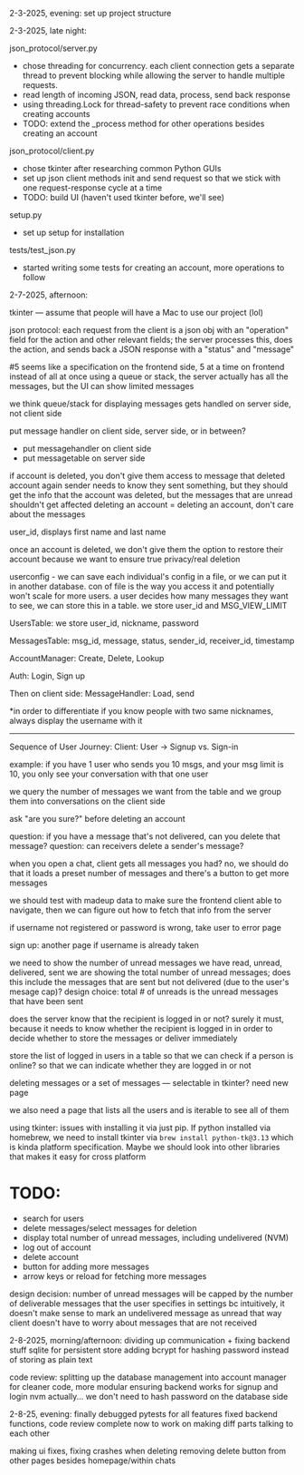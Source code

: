 2-3-2025, evening: set up project structure

2-3-2025, late night:

json_protocol/server.py
- chose threading for concurrency. each client connection gets a separate thread to prevent blocking while allowing the server to handle multiple requests.
- read length of incoming JSON, read data, process, send back response
- using threading.Lock for thread-safety to prevent race conditions when creating accounts
- TODO: extend the _process method for other operations besides creating an account

json_protocol/client.py
- chose tkinter after researching common Python GUIs
- set up json client methods init and send request so that we stick with one request-response cycle at a time
- TODO: build UI (haven't used tkinter before, we'll see)

setup.py
- set up setup for installation

tests/test_json.py
- started writing some tests for creating an account, more operations to follow

2-7-2025, afternoon:

tkinter — assume that people will have a Mac to use our project (lol)

json protocol: each request from the client is a json obj with an "operation" field for the action and other relevant fields; the server processes this, does the action, and sends back a JSON response with a "status" and "message"

#5 seems like a specification on the frontend side, 5 at a time on frontend instead of all at once using a queue or stack, the server actually has all the messages, but the UI can show limited messages

we think queue/stack for displaying messages gets handled on server side, not client side

put message handler on client side, server side, or in between?
- put messagehandler on client side
- put messagetable on server side

if account is deleted, you don't give them access to message that deleted account again
sender needs to know they sent something, but they should get the info that the account was deleted, but the messages that are unread shouldn't get affected
deleting an account = deleting an account, don't care about the messages

user_id, displays first name and last name

once an account is deleted, we don't give them the option to restore their account because we want to ensure true privacy/real deletion

userconfig - we can save each individual's config in a file, or we can put it in another database. con of file is the way you access it and potentially won't scale for more users. a user decides how many messages they want to see, we can store this in a table. we store user_id and MSG_VIEW_LIMIT

UsersTable: we store user_id, nickname, password

MessagesTable: msg_id, message, status, sender_id, receiver_id, timestamp

AccountManager: Create, Delete, Lookup

Auth: Login, Sign up

Then on client side: 
MessageHandler: Load, send

*in order to differentiate if you know people with two same nicknames, always display the username with it
____

Sequence of User Journey:
Client:
User -> Signup vs. Sign-in

example: if you have 1 user who sends you 10 msgs, and your msg limit is 10, you only see your conversation with that one user

we query the number of messages we want from the table and we group them into conversations on the client side

ask "are you sure?" before deleting an account

question: if you have a message that's not delivered, can you delete that message?
question: can receivers delete a sender's message?

when you open a chat, client gets all messages you had? no, we should do that it loads a preset number of messages and there's a button to get more messages

we should test with madeup data to make sure the frontend client able to navigate, then we can figure out how to fetch that info from the server

if username not registered or password is wrong, take user to error page

sign up: another page if username is already taken

we need to show the number of unread messages
we have read, unread, delivered, sent
we are showing the total number of unread messages; does this include the messages that are sent but not delivered (due to the user's mesage cap)?
design choice: total # of unreads is the unread messages that have been sent

does the server know that the recipient is logged in or not? 
surely it must, because it needs to know whether the recipient is logged in in order to decide whether to store the messages or deliver immediately

store the list of logged in users in a table so that we can check if a person is online? so that we can indicate whether they are logged in or not

deleting messages or a set of messages — selectable in tkinter?
need new page

we also need a page that lists all the users and is iterable to see all of them

using tkinter: issues with installing it via just pip. If python installed via homebrew, we need to install tkinter via `brew install python-tk@3.13` which is kinda platform specification. Maybe we should look into other libraries that makes it easy for cross platform

# TODO:
- search for users
- delete messages/select messages for deletion
- display total number of unread messages, including undelivered (NVM)
- log out of account 
- delete account
- button for adding more messages
- arrow keys or reload for fetching more messages

design decision: number of unread messages will be capped by the number of deliverable messages that the user specifies in settings
bc intuitively, it doesn't make sense to mark an undelivered message as unread
that way client doesn't have to worry about messages that are not received

2-8-2025, morning/afternoon:
dividing up communication + fixing backend stuff
sqlite for persistent store
adding bcrypt for hashing password instead of storing as plain text

code review: splitting up the database management into account manager for cleaner code, more modular
ensuring backend works for signup and login
nvm actually... we don't need to hash password on the database side

2-8-25, evening:
finally debugged pytests for all features
fixed backend functions, code review complete
now to work on making diff parts talking to each other

making ui fixes, fixing crashes when deleting
removing delete button from other pages besides homepage/within chats